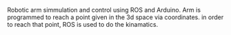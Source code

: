 Robotic arm simmulation and control using ROS and Arduino. Arm is programmed to reach a point given in the 3d space via coordinates. in order to reach that point, ROS is used to do the kinamatics.
